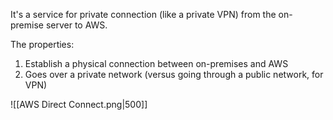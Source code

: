 It's a service for private connection (like a private VPN) from the on-premise server to AWS.

The properties:

1. Establish a physical connection between on-premises and AWS
2. Goes over a private network (versus going through a public network, for VPN)

![[AWS Direct Connect.png|500]]

